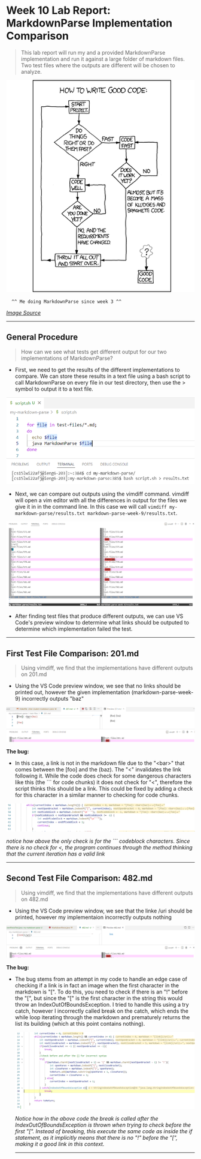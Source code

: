 # Week 10 Lab Report: MarkdownParse Implementation Comparison

> This lab report will run my and a provided MarkdownParse implementation and
> run it against a large folder of markdown files. Two test files where the
> outputs are different will be chosen to analyze. 

![Image](images/week10Meme.png)

      ^^ Me doing MarkdownParse since week 3 ^^

*[Image
Source](https://www.freecodecamp.org/news/coding-explained-in-25-profound-comics-8847ea03819c/)*


---

## General Procedure
> How can we see what tests get different output for our two implementations of
> MarkdownParse?

* First, we need to get the results of the different implementations to compare.
  We can store these results in a text file using a bash script to call
  MarkdownParse on every file in our test directory, then use the > symbol to
  output it to a text file.

![Image](images/comparisonScript.PNG)

* Next, we can compare out outputs using the vimdiff command. vimdiff will open a vim editor with
  all the differences in output for the files we give it in in the command line.
  In this case we will call ```vimdiff my-markdown-parse/results.txt markdown-parse-week-9/results.txt```.


![Image](images/vimdiff.PNG)

* After finding test files that produce different outputs, we can use VS Code's
  preview window to determine what links should be outputed to determine which
  implementation failed the test.

---

## First Test File Comparison: 201.md 
> Using vimdiff, we find that the implementations have different outputs on
> 201.md

* Using the VS Code preview window, we see that no links should be printed out,
  however the given implementation (markdown-parse-week-9) incorrectly outputs
  "baz"

![image](images/md201.PNG)

**The bug:**
* In this case, a link is not in the markdown file due to the "\<bar>" that
  comes between the [foo] and the (baz). The "\<" invalidates the link following
  it. While the code does check for some dangerous characters like this (the ```
  for code chunks) it does not check for "\<", therefore the script thinks this
  should be a link. This could be fixed by adding a check for this character in
  a similar manner to checking for code chunks.

![Image](images/201mdbug.PNG)

*notice how above the only check is for the ``` codeblock characters. Since
there is no check for <, the program continues through the method thinking that
the current iteration has a valid link*

---
## Second Test File Comparison: 482.md 
> Using vimdiff, we find that the implementations have different outputs on
> 482.md

* Using the VS Code preview window, we see that the linke /uri should be printed,
  however my implementaion incorrectly outputs
  nothing

![image](images/482md.PNG)

**The bug:**
* The bug stems from an attempt in my code to handle an edge case of checking if
  a link is in fact an image when the first character in the markdown is "[". To
  do this, you need to check if there is an "!" before the "[", but since the
  "[" is the first character in the string this would throw an
  IndexOutOfBoundsException. I tried to handle this using a try catch, however I
  incorrectly called break on the catch, which ends the while loop iterating
  through the markdown and prematurely returns the list its building (which at
  this point contains nothing).

  ![image](images/482mdbug.PNG)

  *Notice how in the above code the break is called after the
  IndexOutOfBoundsException is thrown when trying to check before the first "[".
  Instead of breaking, this execute the same code as inside the if statement, as
  it implicitly means that there is no "!" before the "[", making it a good link
  in this context.*

  ---